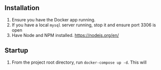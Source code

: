 <!-- TODO: FINALIZE LATER -->

## Installation

1. Ensure you have the Docker app running.
2. If you have a local `mysql` server running, stop it and ensure port 3306 is open
3. Have Node and NPM installed. https://nodejs.org/en/

## Startup

1. From the project root directory, run `docker-compose up -d`. This will

<!-- php artisan cache:clear
composer dump-autoload
php artisan key:generate -->
